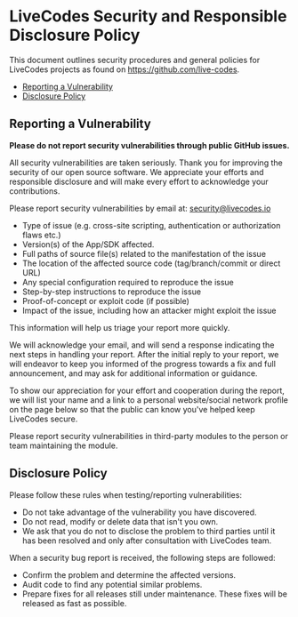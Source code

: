 # LiveCodes Security and Responsible Disclosure Policy <!-- omit in toc -->

This document outlines security procedures and general policies for
LiveCodes projects as found on https://github.com/live-codes.

- [Reporting a Vulnerability](#reporting-a-vulnerability)
- [Disclosure Policy](#disclosure-policy)

## Reporting a Vulnerability

**Please do not report security vulnerabilities through public GitHub issues.**

All security vulnerabilities are taken seriously. Thank you for
improving the security of our open source software. We appreciate
your efforts and responsible disclosure and will make every effort
to acknowledge your contributions.

Please report security vulnerabilities by email at: security@livecodes.io

- Type of issue (e.g. cross-site scripting, authentication or authorization flaws etc.)
- Version(s) of the App/SDK affected.
- Full paths of source file(s) related to the manifestation of the issue
- The location of the affected source code (tag/branch/commit or direct URL)
- Any special configuration required to reproduce the issue
- Step-by-step instructions to reproduce the issue
- Proof-of-concept or exploit code (if possible)
- Impact of the issue, including how an attacker might exploit the issue

This information will help us triage your report more quickly.

We will acknowledge your email, and will send a response indicating
the next steps in handling your report. After the initial reply to
your report, we will endeavor to keep you informed of the progress towards
a fix and full announcement, and may ask for additional information or guidance.

To show our appreciation for your effort and cooperation during the report,
we will list your name and a link to a personal website/social network profile
on the page below so that the public can know you've helped keep LiveCodes secure.

Please report security vulnerabilities in third-party modules to the person or
team maintaining the module.

## Disclosure Policy

Please follow these rules when testing/reporting vulnerabilities:

- Do not take advantage of the vulnerability you have discovered.
- Do not read, modify or delete data that isn't you own.
- We ask that you do not to disclose the problem to third parties
  until it has been resolved and only after consultation with LiveCodes team.

When a security bug report is received, the following steps are followed:

- Confirm the problem and determine the affected versions.
- Audit code to find any potential similar problems.
- Prepare fixes for all releases still under maintenance. These fixes
  will be released as fast as possible.

<!--

## Acknowledgement

We sincerely appreciate the efforts of security researchers in keeping our community safe. The following people have responsibly disclosed vulnerabilities to us in the past:

- Name (with link to website)
 -->
